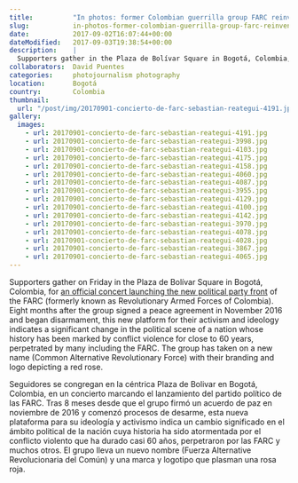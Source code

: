 ```yaml
---
title:          "In photos: former Colombian guerrilla group FARC reinvented, as a political party"
slug:           in-photos-former-colombian-guerrilla-group-farc-reinvented
date:           2017-09-02T16:07:44+00:00
dateModified:   2017-09-03T19:38:54+00:00
description:    |
  Supporters gather in the Plaza de Bolívar Square in Bogotá, Colombia, for an official concert launching the new political party front of the FARC.
collaborators:  David Puentes
categories:     photojournalism photography
location:       Bogotá
country:        Colombia
thumbnail:
  url: "/post/img/20170901-concierto-de-farc-sebastian-reategui-4191.jpg"
gallery:
  images:
    - url: 20170901-concierto-de-farc-sebastian-reategui-4191.jpg
    - url: 20170901-concierto-de-farc-sebastian-reategui-3998.jpg
    - url: 20170901-concierto-de-farc-sebastian-reategui-4103.jpg
    - url: 20170901-concierto-de-farc-sebastian-reategui-4175.jpg
    - url: 20170901-concierto-de-farc-sebastian-reategui-4158.jpg
    - url: 20170901-concierto-de-farc-sebastian-reategui-4060.jpg
    - url: 20170901-concierto-de-farc-sebastian-reategui-4087.jpg
    - url: 20170901-concierto-de-farc-sebastian-reategui-3955.jpg
    - url: 20170901-concierto-de-farc-sebastian-reategui-4129.jpg
    - url: 20170901-concierto-de-farc-sebastian-reategui-4100.jpg
    - url: 20170901-concierto-de-farc-sebastian-reategui-4142.jpg
    - url: 20170901-concierto-de-farc-sebastian-reategui-3970.jpg
    - url: 20170901-concierto-de-farc-sebastian-reategui-4078.jpg
    - url: 20170901-concierto-de-farc-sebastian-reategui-4028.jpg
    - url: 20170901-concierto-de-farc-sebastian-reategui-3867.jpg
    - url: 20170901-concierto-de-farc-sebastian-reategui-4065.jpg
---
```

Supporters gather on Friday in the Plaza de Bolívar Square in Bogotá, Colombia, for <a href="http://cadenaser.com/ser/2017/09/02/internacional/1504347564_198798.html" target="_blank">an official concert launching the new political party front</a> of the FARC (formerly known as Revolutionary Armed Forces of Colombia). Eight months after the group signed a peace agreement in November 2016 and began disarmament, this new platform for their activism and ideology indicates a significant change in the political scene of a nation whose history has been marked by conflict violence for close to 60 years, perpetrated by many including the FARC. The group has taken on a new name (Common Alternative Revolutionary Force) with their branding and logo depicting a red rose.

Seguidores se congregan en la céntrica Plaza de Bolivar en Bogotá, Colombia, en un concierto marcando el lanzamiento del partido político de las FARC. Tras 8 meses desde que el grupo firmó un acuerdo de paz en noviembre de 2016 y comenzó procesos de desarme, esta nueva plataforma para su ideología y activismo indica un cambio significado en el ámbito political de la nación cuya historia ha sido atormentada por el conflicto violento que ha durado casi 60 años, perpetraron por las FARC y muchos otros. El grupo lleva un nuevo nombre (Fuerza Alternative Revolucionaria del Común) y una marca y logotipo que plasman una rosa roja.
